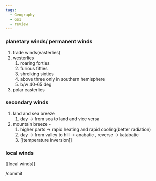 ```yaml
---
tags:
  - Geography
  - GS1
  - review
---
```

### planetary winds/ permanent winds
1. trade winds(easterlies)
2. westerlies
	1. roaring forties
	2. furious fifties
	3. shreiking sixties
	4. above three only in southern hemisphere
	5. b/w 40-65 deg
3. polar easterlies
### secondary winds
1. land and sea breeze
	1. day -> from sea to land and vice versa
2. mountain breeze -
	1. higher parts -> rapid heating and rapid cooling(better radiation)
	2. day -> from valley to hill -> anabatic , reverse -> katabatic
	3. [[temperature inversion]]

### local winds
[[local winds]]

/commit